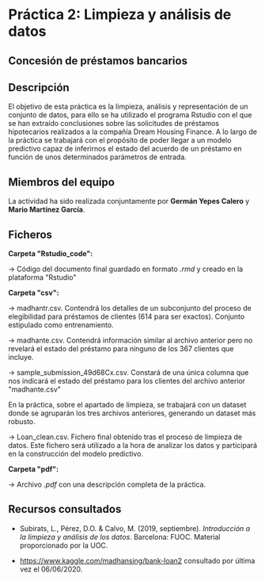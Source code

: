 # Práctica 2: Limpieza y análisis de datos
## Concesión de préstamos bancarios

## Descripción

El objetivo de esta práctica es la limpieza, análisis y representación de un conjunto de datos, para ello se ha utilizado el programa Rstudio con el que se han extraído conclusiones sobre las solicitudes de préstamos hipotecarios realizados a la compañía Dream Housing Finance. A lo largo de la práctica se trabajará con el propósito de poder llegar a un modelo predictivo capaz de inferirnos el estado del acuerdo de un préstamo en función de unos determinados parámetros de entrada.


## Miembros del equipo

La actividad ha sido realizada conjuntamente por **Germán Yepes Calero** y **Mario Martínez García**.


## Ficheros 

**Carpeta "Rstudio_code":**

  &rarr; Código del documento final guardado en formato _.rmd_ y creado en la plataforma "Rstudio"
                 
**Carpeta "csv":**

  &rarr; madhantr.csv. Contendrá los detalles de un subconjunto del proceso de elegibilidad para préstamos de clientes (614 para ser exactos). Conjunto estipulado como entrenamiento.
  
  &rarr; madhante.csv. Contendrá información similar al archivo anterior pero no revelará el estado del préstamo para ninguno de los 367 clientes que incluye. 
  
  &rarr; sample_submission_49d68Cx.csv. Constará de una única columna que nos indicará el estado del préstamo para los clientes del archivo anterior "madhante.csv"
  
En la práctica, sobre el apartado de limpieza, se trabajará con un dataset donde se agruparán los tres archivos anteriores, generando un dataset más robusto.

  &rarr; Loan_clean.csv. Fichero final obtenido tras el proceso de limpieza de datos. Este fichero será utilizado a la hora de analizar los datos y participará en la construcción del modelo predictivo.

**Carpeta "pdf":**

  &rarr; Archivo  _.pdf_ con una descripción completa de la práctica.



## Recursos consultados

* Subirats, L., Pérez, D.O. & Calvo, M. (2019, septiembre). _Introducción a la limpieza y análisis de los datos_. Barcelona: FUOC. Material proporcionado por la UOC.

* https://www.kaggle.com/madhansing/bank-loan2 consultado por última vez el 06/06/2020.
